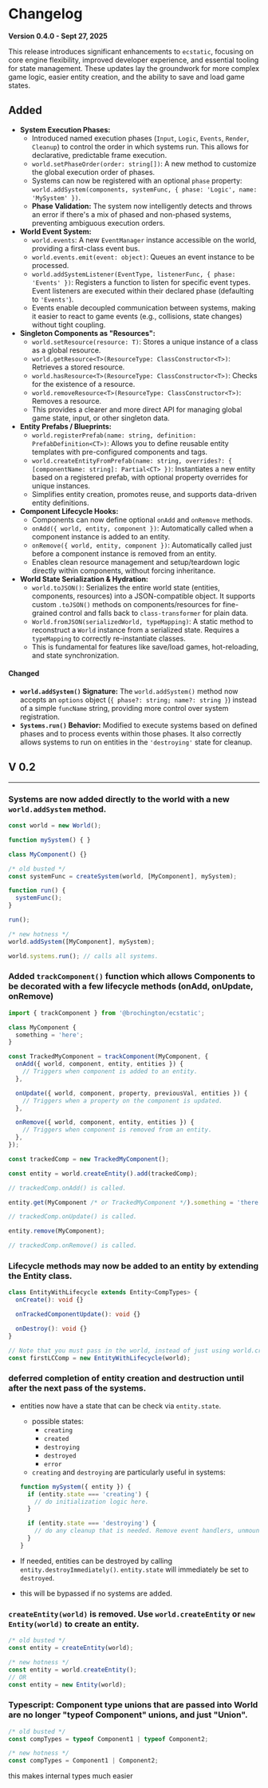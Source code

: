 # Changelog

**Version 0.4.0 - Sept 27, 2025**

This release introduces significant enhancements to `ecstatic`, focusing on core engine flexibility, improved developer experience, and essential tooling for state management. These updates lay the groundwork for more complex game logic, easier entity creation, and the ability to save and load game states.

## **Added**

- **System Execution Phases:**
  - Introduced named execution phases (`Input`, `Logic`, `Events`, `Render`, `Cleanup`) to control the order in which systems run. This allows for declarative, predictable frame execution.
  - `world.setPhaseOrder(order: string[])`: A new method to customize the global execution order of phases.
  - Systems can now be registered with an optional `phase` property: `world.addSystem(components, systemFunc, { phase: 'Logic', name: 'MySystem' })`.
  - **Phase Validation:** The system now intelligently detects and throws an error if there's a mix of phased and non-phased systems, preventing ambiguous execution orders.
- **World Event System:**
  - `world.events`: A new `EventManager` instance accessible on the world, providing a first-class event bus.
  - `world.events.emit(event: object)`: Queues an event instance to be processed.
  - `world.addSystemListener(EventType, listenerFunc, { phase: 'Events' })`: Registers a function to listen for specific event types. Event listeners are executed within their declared phase (defaulting to `'Events'`).
  - Events enable decoupled communication between systems, making it easier to react to game events (e.g., collisions, state changes) without tight coupling.
- **Singleton Components as "Resources":**
  - `world.setResource(resource: T)`: Stores a unique instance of a class as a global resource.
  - `world.getResource<T>(ResourceType: ClassConstructor<T>)`: Retrieves a stored resource.
  - `world.hasResource<T>(ResourceType: ClassConstructor<T>)`: Checks for the existence of a resource.
  - `world.removeResource<T>(ResourceType: ClassConstructor<T>)`: Removes a resource.
  - This provides a clearer and more direct API for managing global game state, input, or other singleton data.
- **Entity Prefabs / Blueprints:**
  - `world.registerPrefab(name: string, definition: PrefabDefinition<CT>)`: Allows you to define reusable entity templates with pre-configured components and tags.
  - `world.createEntityFromPrefab(name: string, overrides?: { [componentName: string]: Partial<CT> })`: Instantiates a new entity based on a registered prefab, with optional property overrides for unique instances.
  - Simplifies entity creation, promotes reuse, and supports data-driven entity definitions.
- **Component Lifecycle Hooks:**
  - Components can now define optional `onAdd` and `onRemove` methods.
  - `onAdd({ world, entity, component })`: Automatically called when a component instance is added to an entity.
  - `onRemove({ world, entity, component })`: Automatically called just before a component instance is removed from an entity.
  - Enables clean resource management and setup/teardown logic directly within components, without forcing inheritance.
- **World State Serialization & Hydration:**
  - `world.toJSON()`: Serializes the entire world state (entities, components, resources) into a JSON-compatible object. It supports custom `.toJSON()` methods on components/resources for fine-grained control and falls back to `class-transformer` for plain data.
  - `World.fromJSON(serializedWorld, typeMapping)`: A static method to reconstruct a `World` instance from a serialized state. Requires a `typeMapping` to correctly re-instantiate classes.
  - This is fundamental for features like save/load games, hot-reloading, and state synchronization.

#### **Changed**

- **`world.addSystem()` Signature:** The `world.addSystem()` method now accepts an `options` object (`{ phase?: string; name?: string }`) instead of a simple `funcName` string, providing more control over system registration.
- **`Systems.run()` Behavior:** Modified to execute systems based on defined phases and to process events within those phases. It also correctly allows systems to run on entities in the `'destroying'` state for cleanup.

## V 0.2

---

### Systems are now added directly to the world with a new `world.addSystem` method.

```typescript
const world = new World();

function mySystem() { }

class MyComponent() {}

/* old busted */
const systemFunc = createSystem(world, [MyComponent], mySystem);

function run() {
  systemFunc();
}

run();

/* new hotness */
world.addSystem([MyComponent], mySystem);

world.systems.run(); // calls all systems.
```

### Added `trackComponent()` function which allows Components to be decorated with a few lifecycle methods (onAdd, onUpdate, onRemove)

```typescript
import { trackComponent } from '@brochington/ecstatic';

class MyComponent {
  something = 'here';
}

const TrackedMyComponent = trackComponent(MyComponent, {
  onAdd({ world, component, entity, entities }) {
    // Triggers when component is added to an entity.
  },

  onUpdate({ world, component, property, previousVal, entities }) {
    // Triggers when a property on the component is updated.
  },

  onRemove({ world, component, entity, entities }) {
    // Triggers when component is removed from an entity.
  },
});

const trackedComp = new TrackedMyComponent();

const entity = world.createEntity().add(trackedComp);

// trackedComp.onAdd() is called.

entity.get(MyComponent /* or TrackedMyComponent */).something = 'there';

// trackedComp.onUpdate() is called.

entity.remove(MyComponent);

// trackedComp.onRemove() is called.
```

### Lifecycle methods may now be added to an entity by extending the Entity class.

```typescript
class EntityWithLifecycle extends Entity<CompTypes> {
  onCreate(): void {}

  onTrackedComponentUpdate(): void {}

  onDestroy(): void {}
}

// Note that you must pass in the world, instead of just using world.createEntity().
const firstLCComp = new EntityWithLifecycle(world);
```

### deferred completion of entity creation and destruction until after the next pass of the systems.

- entities now have a state that can be check via `entity.state`.
  - possible states:
    - `creating`
    - `created`
    - `destroying`
    - `destroyed`
    - `error`
  - `creating` and `destroying` are particularly useful in systems:

  ```typescript
  function mySystem({ entity }) {
    if (entity.state === 'creating') {
      // do initialization logic here.
    }

    if (entity.state === 'destroying') {
      // do any cleanup that is needed. Remove event handlers, unmount elements, etc.
    }
  }
  ```

- If needed, entities can be destroyed by calling `entity.destroyImmediately()`. `entity.state` will immediately be set to `destroyed`.

- this will be bypassed if no systems are added.

### `createEntity(world)` is removed. Use `world.createEntity` or `new Entity(world)` to create an entity.

```typescript
/* old busted */
const entity = createEntity(world);

/* new hotness */
const entity = world.createEntity();
// OR
const entity = new Entity(world);
```

### Typescript: Component type unions that are passed into World are no longer "typeof Component" unions, and just "Union".

```typescript
/* old busted */
const compTypes = typeof Component1 | typeof Component2;

/* new hotness */
const compTypes = Component1 | Component2;
```

this makes internal types much easier
